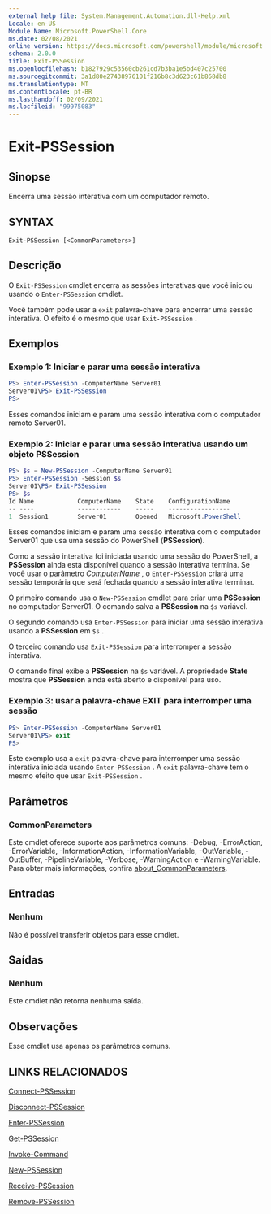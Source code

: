 ```yaml
---
external help file: System.Management.Automation.dll-Help.xml
Locale: en-US
Module Name: Microsoft.PowerShell.Core
ms.date: 02/08/2021
online version: https://docs.microsoft.com/powershell/module/microsoft.powershell.core/exit-pssession?view=powershell-7.2&WT.mc_id=ps-gethelp
schema: 2.0.0
title: Exit-PSSession
ms.openlocfilehash: b1827929c53560cb261cd7b3ba1e5bd407c25700
ms.sourcegitcommit: 3a1d80e27438976101f216b8c3d623c61b868db8
ms.translationtype: MT
ms.contentlocale: pt-BR
ms.lasthandoff: 02/09/2021
ms.locfileid: "99975083"
---
```

# Exit-PSSession

## Sinopse
Encerra uma sessão interativa com um computador remoto.

## SYNTAX

```
Exit-PSSession [<CommonParameters>]
```

## Descrição

O `Exit-PSSession` cmdlet encerra as sessões interativas que você iniciou usando o `Enter-PSSession` cmdlet.

Você também pode usar a `exit` palavra-chave para encerrar uma sessão interativa. O efeito é o mesmo que usar `Exit-PSSession` .

## Exemplos

### Exemplo 1: Iniciar e parar uma sessão interativa

```powershell
PS> Enter-PSSession -ComputerName Server01
Server01\PS> Exit-PSSession
PS>
```

Esses comandos iniciam e param uma sessão interativa com o computador remoto Server01.

### Exemplo 2: Iniciar e parar uma sessão interativa usando um objeto PSSession

```powershell
PS> $s = New-PSSession -ComputerName Server01
PS> Enter-PSSession -Session $s
Server01\PS> Exit-PSSession
PS> $s
Id Name            ComputerName    State    ConfigurationName
-- ----            ------------    -----    -----------------
1  Session1        Server01        Opened   Microsoft.PowerShell
```

Esses comandos iniciam e param uma sessão interativa com o computador Server01 que usa uma sessão do PowerShell (**PSSession**).

Como a sessão interativa foi iniciada usando uma sessão do PowerShell, a **PSSession** ainda está disponível quando a sessão interativa termina. Se você usar o parâmetro _ComputerName_ , o `Enter-PSSession` criará uma sessão temporária que será fechada quando a sessão interativa terminar.

O primeiro comando usa o `New-PSSession` cmdlet para criar uma **PSSession** no computador Server01. O comando salva a **PSSession** na `$s` variável.

O segundo comando usa `Enter-PSSession` para iniciar uma sessão interativa usando a **PSSession** em `$s` .

O terceiro comando usa `Exit-PSSession` para interromper a sessão interativa.

O comando final exibe a **PSSession** na `$s` variável. A propriedade **State** mostra que **PSSession** ainda está aberto e disponível para uso.

### Exemplo 3: usar a palavra-chave EXIT para interromper uma sessão

```powershell
PS> Enter-PSSession -ComputerName Server01
Server01\PS> exit
PS>
```

Este exemplo usa a `exit` palavra-chave para interromper uma sessão interativa iniciada usando `Enter-PSSession` . A `exit` palavra-chave tem o mesmo efeito que usar `Exit-PSSession` .

## Parâmetros

### CommonParameters

Este cmdlet oferece suporte aos parâmetros comuns: -Debug, -ErrorAction, -ErrorVariable, -InformationAction, -InformationVariable, -OutVariable, -OutBuffer, -PipelineVariable, -Verbose, -WarningAction e -WarningVariable. Para obter mais informações, confira [about_CommonParameters](https://go.microsoft.com/fwlink/?LinkID=113216).

## Entradas

### Nenhum

Não é possível transferir objetos para esse cmdlet.

## Saídas

### Nenhum

Este cmdlet não retorna nenhuma saída.

## Observações

Esse cmdlet usa apenas os parâmetros comuns.

## LINKS RELACIONADOS

[Connect-PSSession](Connect-PSSession.md)

[Disconnect-PSSession](Disconnect-PSSession.md)

[Enter-PSSession](Enter-PSSession.md)

[Get-PSSession](Get-PSSession.md)

[Invoke-Command](Invoke-Command.md)

[New-PSSession](New-PSSession.md)

[Receive-PSSession](Receive-PSSession.md)

[Remove-PSSession](Remove-PSSession.md)
